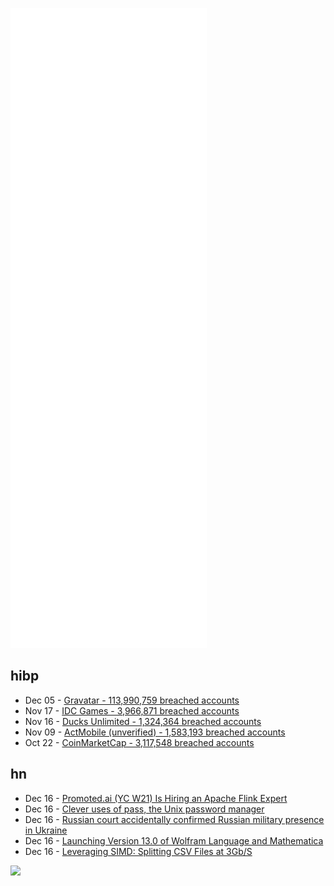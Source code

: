 ![Metrics](https://raw.githubusercontent.com/phixion/phixion/master/metrics.svg)

## hibp

<!--
for https://github.com/phixion/phixion/blob/main/.github/workflows/feeds.yml
-->
<!--START_SECTION:haveibeenpwnd-->
- Dec 05 - [Gravatar - 113,990,759 breached accounts](https://haveibeenpwned.com/PwnedWebsites#Gravatar)
- Nov 17 - [IDC Games - 3,966,871 breached accounts](https://haveibeenpwned.com/PwnedWebsites#IDCGames)
- Nov 16 - [Ducks Unlimited - 1,324,364 breached accounts](https://haveibeenpwned.com/PwnedWebsites#DucksUnlimited)
- Nov 09 - [ActMobile (unverified) - 1,583,193 breached accounts](https://haveibeenpwned.com/PwnedWebsites#ActMobile)
- Oct 22 - [CoinMarketCap - 3,117,548 breached accounts](https://haveibeenpwned.com/PwnedWebsites#CoinMarketCap)
<!--END_SECTION:haveibeenpwnd-->

## hn

<!--
for https://github.com/phixion/phixion/blob/main/.github/workflows/feeds.yml
-->
<!--START_SECTION:hn-->
- Dec 16 - [Promoted.ai (YC W21) Is Hiring an Apache Flink Expert](https://www.ycombinator.com/companies/promoted/jobs/i92St29-apache-flink-expert)
- Dec 16 - [Clever uses of pass, the Unix password manager](https://vitalyparnas.com/guides/pass/)
- Dec 16 - [Russian court accidentally confirmed Russian military presence in Ukraine](https://www.znak.com/2021-12-16/rostovskiy_sud_opublikoval_prigovor_s_podtverzhdeniem_prisutstviya_voennyh_rf_v_donbasse)
- Dec 16 - [Launching Version 13.0 of Wolfram Language and Mathematica](https://writings.stephenwolfram.com/2021/12/launching-version-13-0-of-wolfram-language-mathematica/)
- Dec 16 - [Leveraging SIMD: Splitting CSV Files at 3Gb/S](https://blog.tinybird.co/2021/12/14/simd/)
<!--END_SECTION:hn-->

<!--
for https://yhype.me
-->
![](https://hit.yhype.me/github/profile?user_id=13013670)
